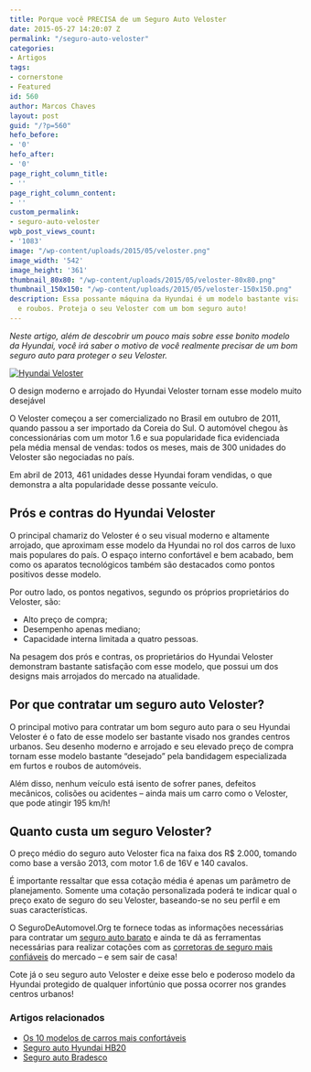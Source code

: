 ```yaml
---
title: Porque você PRECISA de um Seguro Auto Veloster
date: 2015-05-27 14:20:07 Z
permalink: "/seguro-auto-veloster"
categories:
- Artigos
tags:
- cornerstone
- Featured
id: 560
author: Marcos Chaves
layout: post
guid: "/?p=560"
hefo_before:
- '0'
hefo_after:
- '0'
page_right_column_title:
- ''
page_right_column_content:
- ''
custom_permalink:
- seguro-auto-veloster
wpb_post_views_count:
- '1083'
image: "/wp-content/uploads/2015/05/veloster.png"
image_width: '542'
image_height: '361'
thumbnail_80x80: "/wp-content/uploads/2015/05/veloster-80x80.png"
thumbnail_150x150: "/wp-content/uploads/2015/05/veloster-150x150.png"
description: Essa possante máquina da Hyundai é um modelo bastante visado para furtos
  e roubos. Proteja o seu Veloster com um bom seguro auto!
---
```


_Neste artigo, além de descobrir um pouco mais sobre esse bonito modelo da Hyundai, você irá saber o motivo de você realmente precisar de um bom seguro auto para proteger o seu Veloster._

<div id="attachment_561" style="width: 552px" class="wp-caption aligncenter">
  <a href="/wp-content/uploads/2015/05/veloster.png"><img class="img-adjustment img-4-GA-FB size-full wp-image-561" src="/wp-content/uploads/2015/05/veloster.png" alt="Hyundai Veloster" width="542" height="361" srcset="/wp-content/uploads/2015/05/veloster.png 542w, /wp-content/uploads/2015/05/veloster-250x167.png 250w, /wp-content/uploads/2015/05/veloster-120x80.png 120w" sizes="(max-width: 542px) 100vw, 542px" /></a>
  
  <p class="wp-caption-text">
    O design moderno e arrojado do Hyundai Veloster tornam esse modelo muito desejável
  </p>
</div>

O Veloster começou a ser comercializado no Brasil em outubro de 2011, quando passou a ser importado da Coreia do Sul. O automóvel chegou às concessionárias com um motor 1.6 e sua popularidade fica evidenciada pela média mensal de vendas: todos os meses, mais de 300 unidades do Veloster são negociadas no país.

Em abril de 2013, 461 unidades desse Hyundai foram vendidas, o que demonstra a alta popularidade desse possante veículo.

## Prós e contras do Hyundai Veloster

O principal chamariz do Veloster é o seu visual moderno e altamente arrojado, que aproximam esse modelo da Hyundai no rol dos carros de luxo mais populares do país. O espaço interno confortável e bem acabado, bem como os aparatos tecnológicos também são destacados como pontos positivos desse modelo.

Por outro lado, os pontos negativos, segundo os próprios proprietários do Veloster, são:

<ul title="Desvantagens Veloster">
  <li>
    Alto preço de compra;
  </li>
  <li>
    Desempenho apenas mediano;
  </li>
  <li>
    Capacidade interna limitada a quatro pessoas.
  </li>
</ul>

Na pesagem dos prós e contras, os proprietários do Hyundai Veloster demonstram bastante satisfação com esse modelo, que possui um dos designs mais arrojados do mercado na atualidade.

## Por que contratar um seguro auto Veloster?

O principal motivo para contratar um bom seguro auto para o seu Hyundai Veloster é o fato de esse modelo ser bastante visado nos grandes centros urbanos. Seu desenho moderno e arrojado e seu elevado preço de compra tornam esse modelo bastante “desejado” pela bandidagem especializada em furtos e roubos de automóveis.

Além disso, nenhum veículo está isento de sofrer panes, defeitos mecânicos, colisões ou acidentes – ainda mais um carro como o Veloster, que pode atingir 195 km/h!

## Quanto custa um seguro Veloster?

O preço médio do seguro auto Veloster fica na faixa dos R$ 2.000, tomando como base a versão 2013, com motor 1.6 de 16V e 140 cavalos.

É importante ressaltar que essa cotação média é apenas um parâmetro de planejamento. Somente uma cotação personalizada poderá te indicar qual o preço exato de seguro do seu Veloster, baseando-se no seu perfil e em suas características.

O SeguroDeAutomovel.Org te fornece todas as informações necessárias para contratar um [seguro auto barato](/quero-um-seguro-de-carro-barato-como-proceder) e ainda te dá as ferramentas necessárias para realizar cotações com as [corretoras de seguro mais confiáveis](/5-empresas-de-seguro-de-carro-mais-confiaveis) do mercado – e sem sair de casa!

Cote já o seu seguro auto Veloster e deixe esse belo e poderoso modelo da Hyundai protegido de qualquer infortúnio que possa ocorrer nos grandes centros urbanos!

### Artigos relacionados

  * <a href="/10-modelos-de-carros-mais-confortaveis-do-mercado" target="_blank">Os 10 modelos de carros mais confortáveis</a>
  * <a href="/media-de-precos-de-seguro-do-hyundai-HB20" target="_blank">Seguro auto Hyundai HB20</a>
  * <a href="/seguro-automoveis-bradesco" target="_blank">Seguro auto Bradesco</a>